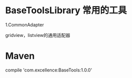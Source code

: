 # BaseToolsLibrary 常用的工具

1.CommonAdapter 
  
  gridview，listview的通用适配器
  
# Maven
  <!-- you should configure jcenter repository-->
  compile 'com.excellence:BaseTools:1.0.0'

